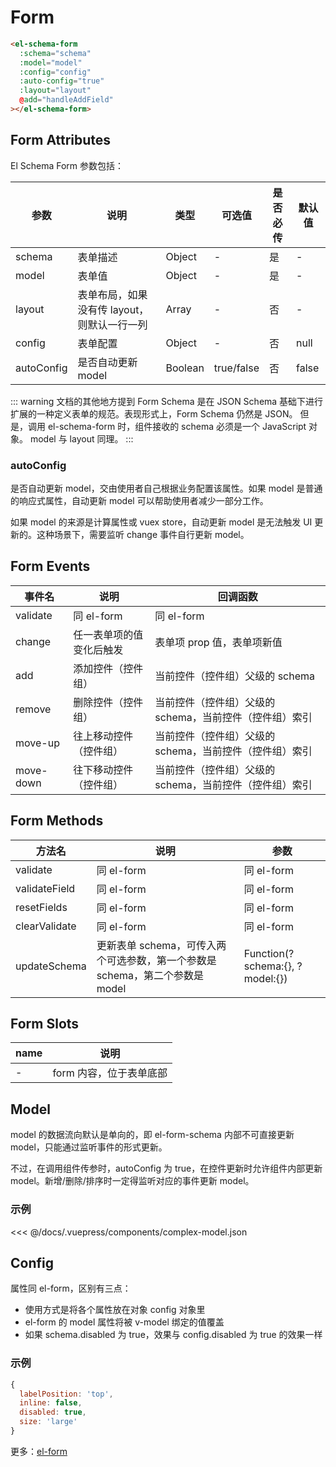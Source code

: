 # Form

```html
<el-schema-form
  :schema="schema"
  :model="model"
  :config="config"
  :auto-config="true"
  :layout="layout"
  @add="handleAddField"
></el-schema-form>
```

## Form Attributes

El Schema Form 参数包括：

| 参数       | 说明                                        | 类型    | 可选值     | 是否必传 | 默认值 |
| ---------- | ------------------------------------------- | ------- | ---------- | -------- | ------ |
| schema     | 表单描述                                    | Object  | -          | 是       | -      |
| model      | 表单值                                      | Object  | -          | 是       | -      |
| layout     | 表单布局，如果没有传 layout，则默认一行一列 | Array   | -          | 否       | -      |
| config     | 表单配置                                    | Object  | -          | 否       | null   |
| autoConfig | 是否自动更新 model                          | Boolean | true/false | 否       | false  |


::: warning
文档的其他地方提到 Form Schema 是在 JSON Schema 基础下进行扩展的一种定义表单的规范。表现形式上，Form Schema 仍然是 JSON。
但是，调用 el-schema-form 时，组件接收的 schema 必须是一个 JavaScript 对象。
model 与 layout 同理。
:::

### autoConfig

是否自动更新 model，交由使用者自己根据业务配置该属性。如果 model 是普通的响应式属性，自动更新 model 可以帮助使用者减少一部分工作。

如果 model 的来源是计算属性或 vuex store，自动更新 model 是无法触发 UI 更新的。这种场景下，需要监听 change 事件自行更新 model。


## Form Events

| 事件名          | 说明                     | 回调函数                                                |
| --------------- | ------------------------ | ------------------------------------------------------- |
| validate        | 同 el-form               | 同 el-form                                              |
| change          | 任一表单项的值变化后触发 | 表单项 prop 值，表单项新值                              |
| add       | 添加控件（控件组）       | 当前控件（控件组）父级的 schema                         |
| remove    | 删除控件（控件组）       | 当前控件（控件组）父级的 schema，当前控件（控件组）索引 |
| move-up   | 往上移动控件（控件组）   | 当前控件（控件组）父级的 schema，当前控件（控件组）索引 |
| move-down | 往下移动控件（控件组）   | 当前控件（控件组）父级的 schema，当前控件（控件组）索引 |

## Form Methods

| 方法名        | 说明                                                         | 参数                            |
| ------------- | ------------------------------------------------------------ | ------------------------------- |
| validate      | 同 el-form                                                   | 同 el-form                      |
| validateField | 同 el-form                                                   | 同 el-form                      |
| resetFields   | 同 el-form                                                   | 同 el-form                      |
| clearValidate | 同 el-form                                                   | 同 el-form                      |
| updateSchema  | 更新表单 schema，可传入两个可选参数，第一个参数是 schema，第二个参数是 model | Function(?schema:{}, ?model:{}) |

## Form Slots

| name | 说明                    |
| ---- | ----------------------- |
| -    | form 内容，位于表单底部 |


## Model

model 的数据流向默认是单向的，即 el-form-schema 内部不可直接更新 model，只能通过监听事件的形式更新。

不过，在调用组件传参时，autoConfig 为 true，在控件更新时允许组件内部更新 model。新增/删除/排序时一定得监听对应的事件更新 model。

### 示例

<<< @/docs/.vuepress/components/complex-model.json

## Config

属性同 el-form，区别有三点：
- 使用方式是将各个属性放在对象 config 对象里
- el-form 的 model 属性将被 v-model 绑定的值覆盖
- 如果 schema.disabled 为 true，效果与 config.disabled 为 true 的效果一样

### 示例

```javascript
{
  labelPosition: 'top',
  inline: false,
  disabled: true,
  size: 'large'
}
```

更多：[el-form](https://element.eleme.cn/#/zh-CN/component/form)
